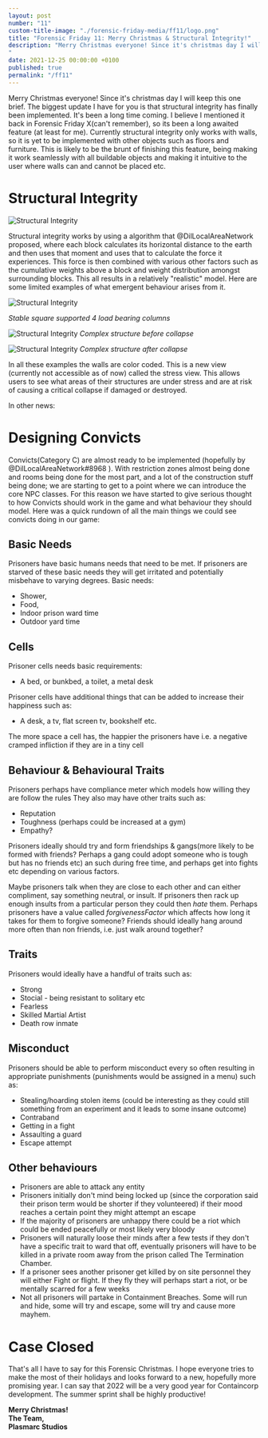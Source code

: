 ```yaml
---
layout: post
number: "11"
custom-title-image: "./forensic-friday-media/ff11/logo.png"
title: "Forensic Friday 11: Merry Christmas & Structural Integrity!"
description: "Merry Christmas everyone! Since it's christmas day I will keep this one brief. The biggest update I have for you is that structural integrity has finally been implemented. It's been a long time coming. I believe I mentioned it back in Forensic Friday X(can't remember), so its been a long awaited feature (at least for me). Currently structural integrity only works with walls, so it is yet to be implemented with other objects such as floors and furniture. This is likely to be the brunt of finishing this feature, being making it work seamlessly with all buildable objects and making it intuitive to the user where walls can and cannot be placed etc. 
"
date: 2021-12-25 00:00:00 +0100
published: true
permalink: "/ff11"
---
```

Merry Christmas everyone! Since it's christmas day I will keep this one brief. The biggest update I have for you is that structural integrity has finally been implemented. It's been a long time coming. I believe I mentioned it back in Forensic Friday X(can't remember), so its been a long awaited feature (at least for me). Currently structural integrity only works with walls, so it is yet to be implemented with other objects such as floors and furniture. This is likely to be the brunt of finishing this feature, being making it work seamlessly with all buildable objects and making it intuitive to the user where walls can and cannot be placed etc. 

# Structural Integrity

![Structural Integrity](./forensic-friday-media/ff11/1.png)

Structural integrity works by using a algorithm that @DilLocalAreaNetwork proposed, where each block calculates its horizontal distance to the earth and then uses that moment and uses that to calculate the force it experiences. This force is then combined with various other factors such as the cumulative weights above a block and weight distribution amongst surrounding blocks. This all results in a relatively "realistic" model. Here are some limited examples of what emergent behaviour arises from it.


![Structural Integrity](./forensic-friday-media/ff11/2.png)

*Stable square supported 4 load bearing columns*

![Structural Integrity](./forensic-friday-media/ff11/3.png)
*Complex structure before collapse*

![Structural Integrity](./forensic-friday-media/ff11/4.png)
*Complex structure after collapse*

In all these examples the walls are color coded. This is a new view (currently not accessible as of now) called the stress view. This allows users to see what areas of their structures are under stress and are at risk of causing a critical collapse if damaged or destroyed.

In other news:

# Designing Convicts

Convicts(Category C) are almost ready to be implemented (hopefully by @DilLocalAreaNetwork#8968 ). With restriction zones almost being done and rooms being done for the most part, and a lot of the construction stuff being done; we are starting to get to a point where we can introduce the core NPC classes. For this reason we have started to give serious thought to how Convicts should work in the game and what behaviour they should model. Here was a quick rundown of all the main things we could see convicts doing in our game:

## **Basic Needs**
Prisoners have basic humans needs that need to be met. If prisoners are starved of these basic needs they will get irritated and potentially misbehave to varying degrees.
Basic needs:
- Shower,
- Food,
- Indoor prison ward time
- Outdoor yard time

## **Cells**
Prisoner cells needs basic requirements:
- A bed, or bunkbed, a toilet, a metal desk

Prisoner cells have additional things that can be added to increase their happiness such as:
- A desk, a tv, flat screen tv, bookshelf etc.

The more space a cell has, the happier the prisoners have i.e. a negative cramped infliction if they are in a tiny cell

## **Behaviour  & Behavioural Traits**
Prisoners perhaps have compliance meter which models how willing they are follow the rules
They also may have other traits such as:
- Reputation
- Toughness (perhaps could be increased at a gym)
- Empathy?

Prisoners ideally should try and form friendships &  gangs(more likely to be formed with friends? Perhaps a gang could adopt someone who is tough but has no friends etc) an such during free time, and perhaps get into fights etc depending on various factors. 

Maybe prisoners talk when they are close to each other and can either compliment, say something neutral, or insult. If prisoners then rack up enough insults from a particular person they could then *hate* them. Perhaps prisoners have a value called *forgivenessFactor* which affects how long it takes for them to forgive someone?
Friends should ideally hang around more often than non friends, i.e. just walk around together?

## Traits
Prisoners would ideally have a handful of traits such as:
- Strong
- Stocial - being resistant to solitary etc
- Fearless
- Skilled Martial Artist
- Death row inmate

## Misconduct
Prisoners should be able to perform misconduct every so often resulting in appropriate punishments (punishments would be assigned in a menu)
such as:
- Stealing/hoarding stolen items (could be interesting as they could still something from an experiment and it leads to some insane outcome)
- Contraband
- Getting in a fight
- Assaulting a guard
- Escape attempt

## Other behaviours
- Prisoners are able to attack any entity
- Prisoners initially don't mind being locked up (since the corporation said their prison term would be shorter if they volunteered) if their mood reaches a certain point they might attempt an escape
- If the majority of prisoners are unhappy there could be a riot which could be ended peacefully or most likely very bloody
- Prisoners will naturally loose their minds after a few tests if they don't have a specific trait to ward that off, eventually prisoners will have to be killed in a private room away from the prison called The Termination Chamber.
- If a prisoner sees another prisoner get killed by on site personnel they will either Fight or flight. If they fly they will perhaps start a riot, or be mentally scarred for a few weeks
- Not all prisoners will partake in Containment Breaches. Some will run and hide, some will try and escape, some will try and cause more mayhem.

# Case Closed

That's all I have to say for this Forensic Christmas. I hope everyone tries to make the most of their holidays and looks forward to a new, hopefully more promising year. I can say that 2022 will be a very good year for Containcorp development. The summer sprint shall be highly productive! 

**Merry Christmas!**\
**The Team,**\
**Plasmarc Studios**